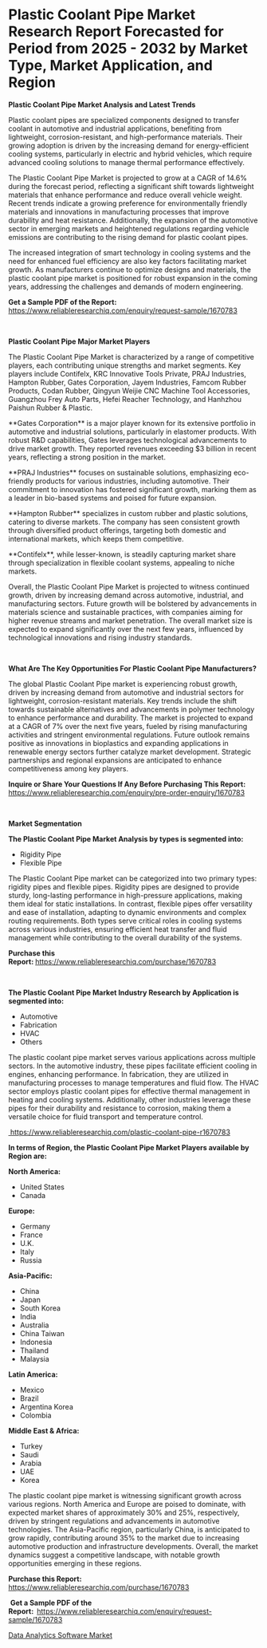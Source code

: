 <p><h1>Plastic Coolant Pipe Market Research Report Forecasted for Period from 2025 -  2032 by Market Type, Market Application, and Region</h1></p><p><strong>Plastic Coolant Pipe Market Analysis and Latest Trends</strong></p>
<p><p>Plastic coolant pipes are specialized components designed to transfer coolant in automotive and industrial applications, benefiting from lightweight, corrosion-resistant, and high-performance materials. Their growing adoption is driven by the increasing demand for energy-efficient cooling systems, particularly in electric and hybrid vehicles, which require advanced cooling solutions to manage thermal performance effectively.</p><p>The Plastic Coolant Pipe Market is projected to grow at a CAGR of 14.6% during the forecast period, reflecting a significant shift towards lightweight materials that enhance performance and reduce overall vehicle weight. Recent trends indicate a growing preference for environmentally friendly materials and innovations in manufacturing processes that improve durability and heat resistance. Additionally, the expansion of the automotive sector in emerging markets and heightened regulations regarding vehicle emissions are contributing to the rising demand for plastic coolant pipes. </p><p>The increased integration of smart technology in cooling systems and the need for enhanced fuel efficiency are also key factors facilitating market growth. As manufacturers continue to optimize designs and materials, the plastic coolant pipe market is positioned for robust expansion in the coming years, addressing the challenges and demands of modern engineering.</p></p>
<p><strong>Get a Sample PDF of the Report:&nbsp;</strong> <a href="https://www.reliableresearchiq.com/enquiry/request-sample/1670783?utm_campaign=2282&utm_medium=2&utm_source=Github&utm_content=ia&utm_term=06032025&utm_id=plastic-coolant-pipe">https://www.reliableresearchiq.com/enquiry/request-sample/1670783</a></p>
<p>&nbsp;</p>
<p><strong>Plastic Coolant Pipe Major Market Players</strong></p>
<p><p>The Plastic Coolant Pipe Market is characterized by a range of competitive players, each contributing unique strengths and market segments. Key players include Contifelx, KRC Innovative Tools Private, PRAJ Industries, Hampton Rubber, Gates Corporation, Jayem Industries, Famcom Rubber Products, Codan Rubber, Qingyun Weijie CNC Machine Tool Accessories, Guangzhou Frey Auto Parts, Hefei Reacher Technology, and Hanhzhou Paishun Rubber & Plastic.</p><p>**Gates Corporation** is a major player known for its extensive portfolio in automotive and industrial solutions, particularly in elastomer products. With robust R&D capabilities, Gates leverages technological advancements to drive market growth. They reported revenues exceeding $3 billion in recent years, reflecting a strong position in the market.</p><p>**PRAJ Industries** focuses on sustainable solutions, emphasizing eco-friendly products for various industries, including automotive. Their commitment to innovation has fostered significant growth, marking them as a leader in bio-based systems and poised for future expansion.</p><p>**Hampton Rubber** specializes in custom rubber and plastic solutions, catering to diverse markets. The company has seen consistent growth through diversified product offerings, targeting both domestic and international markets, which keeps them competitive.</p><p>**Contifelx**, while lesser-known, is steadily capturing market share through specialization in flexible coolant systems, appealing to niche markets.</p><p>Overall, the Plastic Coolant Pipe Market is projected to witness continued growth, driven by increasing demand across automotive, industrial, and manufacturing sectors. Future growth will be bolstered by advancements in materials science and sustainable practices, with companies aiming for higher revenue streams and market penetration. The overall market size is expected to expand significantly over the next few years, influenced by technological innovations and rising industry standards.</p></p>
<p>&nbsp;</p>
<p><strong>What Are The Key Opportunities For Plastic Coolant Pipe Manufacturers?</strong></p>
<p><p>The global Plastic Coolant Pipe market is experiencing robust growth, driven by increasing demand from automotive and industrial sectors for lightweight, corrosion-resistant materials. Key trends include the shift towards sustainable alternatives and advancements in polymer technology to enhance performance and durability. The market is projected to expand at a CAGR of 7% over the next five years, fueled by rising manufacturing activities and stringent environmental regulations. Future outlook remains positive as innovations in bioplastics and expanding applications in renewable energy sectors further catalyze market development. Strategic partnerships and regional expansions are anticipated to enhance competitiveness among key players.</p></p>
<p><strong>Inquire or Share Your Questions If Any Before Purchasing This Report:</strong> <a href="https://www.reliableresearchiq.com/enquiry/pre-order-enquiry/1670783?utm_campaign=2282&utm_medium=2&utm_source=Github&utm_content=ia&utm_term=06032025&utm_id=plastic-coolant-pipe">https://www.reliableresearchiq.com/enquiry/pre-order-enquiry/1670783</a></p>
<p>&nbsp;</p>
<p><strong>Market Segmentation</strong></p>
<p><strong>The Plastic Coolant Pipe Market Analysis by types is segmented into:</strong></p>
<p><ul><li>Rigidity Pipe</li><li>Flexible Pipe</li></ul></p>
<p><p>The Plastic Coolant Pipe market can be categorized into two primary types: rigidity pipes and flexible pipes. Rigidity pipes are designed to provide sturdy, long-lasting performance in high-pressure applications, making them ideal for static installations. In contrast, flexible pipes offer versatility and ease of installation, adapting to dynamic environments and complex routing requirements. Both types serve critical roles in cooling systems across various industries, ensuring efficient heat transfer and fluid management while contributing to the overall durability of the systems.</p></p>
<p><strong>Purchase this Report:&nbsp;</strong><a href="https://www.reliableresearchiq.com/purchase/1670783?utm_campaign=2282&utm_medium=2&utm_source=Github&utm_content=ia&utm_term=06032025&utm_id=plastic-coolant-pipe">https://www.reliableresearchiq.com/purchase/1670783</a></p>
<p>&nbsp;</p>
<p><strong>The Plastic Coolant Pipe Market Industry Research by Application is segmented into:</strong></p>
<p><ul><li>Automotive</li><li>Fabrication</li><li>HVAC</li><li>Others</li></ul></p>
<p><p>The plastic coolant pipe market serves various applications across multiple sectors. In the automotive industry, these pipes facilitate efficient cooling in engines, enhancing performance. In fabrication, they are utilized in manufacturing processes to manage temperatures and fluid flow. The HVAC sector employs plastic coolant pipes for effective thermal management in heating and cooling systems. Additionally, other industries leverage these pipes for their durability and resistance to corrosion, making them a versatile choice for fluid transport and temperature control.</p></p>
<p><a href="https://www.reliableresearchiq.com/plastic-coolant-pipe-r1670783?utm_campaign=2282&utm_medium=2&utm_source=Github&utm_content=ia&utm_term=06032025&utm_id=plastic-coolant-pipe">&nbsp;https://www.reliableresearchiq.com/plastic-coolant-pipe-r1670783</a></p>
<p><strong>In terms of Region, the Plastic Coolant Pipe Market Players available by Region are:</strong></p>
<p>
    <p> <strong> North America: </strong>
        <ul>
            <li>United States</li>
            <li>Canada</li>
        </ul>
        </p> 
    <p> <strong> Europe: </strong>
        <ul>
            <li>Germany</li>
            <li>France</li>
            <li>U.K.</li>
            <li>Italy</li>
            <li>Russia</li>
        </ul>
        </p> 
    <p> <strong> Asia-Pacific: </strong>
        <ul>
            <li>China</li>
            <li>Japan</li>
            <li>South Korea</li>
            <li>India</li>
            <li>Australia</li>
            <li>China Taiwan</li>
            <li>Indonesia</li>
            <li>Thailand</li>
            <li>Malaysia</li>
        </ul>
        </p> 
    <p> <strong> Latin America: </strong>
        <ul>
            <li>Mexico</li>
            <li>Brazil</li>
            <li>Argentina Korea</li>
            <li>Colombia</li>
        </ul>
        </p> 
    <p> <strong> Middle East & Africa: </strong>
        <ul>
            <li>Turkey</li>
            <li>Saudi</li>
            <li>Arabia</li>
            <li>UAE</li>
            <li>Korea</li>
        </ul>
    </p>
    </p>
<p><p>The plastic coolant pipe market is witnessing significant growth across various regions. North America and Europe are poised to dominate, with expected market shares of approximately 30% and 25%, respectively, driven by stringent regulations and advancements in automotive technologies. The Asia-Pacific region, particularly China, is anticipated to grow rapidly, contributing around 35% to the market due to increasing automotive production and infrastructure developments. Overall, the market dynamics suggest a competitive landscape, with notable growth opportunities emerging in these regions.</p></p>
<p><strong>Purchase this Report: </strong><a href="https://www.reliableresearchiq.com/purchase/1670783?utm_campaign=2282&utm_medium=2&utm_source=Github&utm_content=ia&utm_term=06032025&utm_id=plastic-coolant-pipe">https://www.reliableresearchiq.com/purchase/1670783</a></p>
<p>&nbsp;<strong>Get a Sample PDF of the Report:&nbsp;&nbsp;</strong><a href="https://www.reliableresearchiq.com/enquiry/request-sample/1670783?utm_campaign=2282&utm_medium=2&utm_source=Github&utm_content=ia&utm_term=06032025&utm_id=plastic-coolant-pipe">https://www.reliableresearchiq.com/enquiry/request-sample/1670783</a></p>
<p><strong></strong></p>
<p><p><a href="https://github.com/NargisHussain432/Market-Research-Report-List-1/blob/main/data-analytics-software-market.md?utm_campaign=2282&utm_medium=2&utm_source=Github&utm_content=ia&utm_term=06032025&utm_id=plastic-coolant-pipe">Data Analytics Software Market</a></p></p>